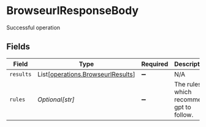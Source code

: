 # BrowseurlResponseBody

Successful operation


## Fields

| Field                                                                            | Type                                                                             | Required                                                                         | Description                                                                      |
| -------------------------------------------------------------------------------- | -------------------------------------------------------------------------------- | -------------------------------------------------------------------------------- | -------------------------------------------------------------------------------- |
| `results`                                                                        | List[[operations.BrowseurlResults](../../models/operations/browseurlresults.md)] | :heavy_minus_sign:                                                               | N/A                                                                              |
| `rules`                                                                          | *Optional[str]*                                                                  | :heavy_minus_sign:                                                               | The rules which recommend gpt to follow.                                         |